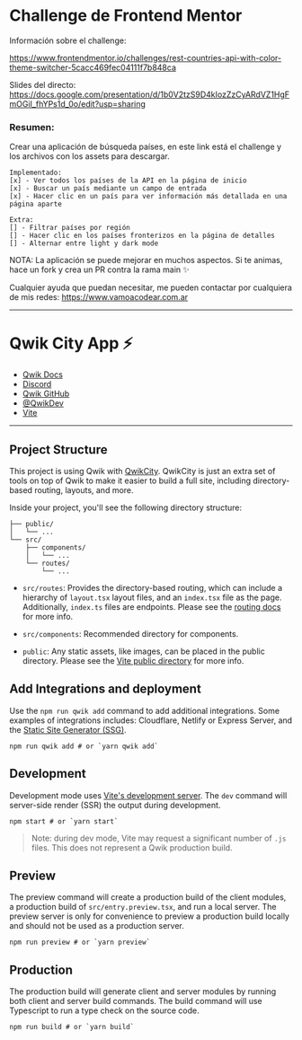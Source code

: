 # Challenge de Frontend Mentor

Información sobre el challenge:

https://www.frontendmentor.io/challenges/rest-countries-api-with-color-theme-switcher-5cacc469fec04111f7b848ca

Slides del directo: https://docs.google.com/presentation/d/1b0V2tzS9D4kIozZzCyARdVZ1HgFmOGiI_fhYPs1d_0o/edit?usp=sharing

### Resumen:

Crear una aplicación de búsqueda países, en este link está el challenge y los archivos con los assets para descargar.

    Implementado:
    [x] - Ver todos los países de la API en la página de inicio
    [x] - Buscar un país mediante un campo de entrada
    [x] - Hacer clic en un país para ver información más detallada en una página aparte

    Extra:
    [] - Filtrar países por región
    [] - Hacer clic en los países fronterizos en la página de detalles
    [] - Alternar entre light y dark mode

NOTA: La aplicación se puede mejorar en muchos aspectos. Si te animas, hace un fork y crea un PR contra la rama main ✨

Cualquier ayuda que puedan necesitar, me pueden contactar por cualquiera de mis redes:
https://www.vamoacodear.com.ar

---

# Qwik City App ⚡️

- [Qwik Docs](https://qwik.builder.io/)
- [Discord](https://qwik.builder.io/chat)
- [Qwik GitHub](https://github.com/BuilderIO/qwik)
- [@QwikDev](https://twitter.com/QwikDev)
- [Vite](https://vitejs.dev/)

---

## Project Structure

This project is using Qwik with [QwikCity](https://qwik.builder.io/qwikcity/overview/). QwikCity is just an extra set of tools on top of Qwik to make it easier to build a full site, including directory-based routing, layouts, and more.

Inside your project, you'll see the following directory structure:

```
├── public/
│   └── ...
└── src/
    ├── components/
    │   └── ...
    └── routes/
        └── ...
```

- `src/routes`: Provides the directory-based routing, which can include a hierarchy of `layout.tsx` layout files, and an `index.tsx` file as the page. Additionally, `index.ts` files are endpoints. Please see the [routing docs](https://qwik.builder.io/qwikcity/routing/overview/) for more info.

- `src/components`: Recommended directory for components.

- `public`: Any static assets, like images, can be placed in the public directory. Please see the [Vite public directory](https://vitejs.dev/guide/assets.html#the-public-directory) for more info.

## Add Integrations and deployment

Use the `npm run qwik add` command to add additional integrations. Some examples of integrations includes: Cloudflare, Netlify or Express Server, and the [Static Site Generator (SSG)](https://qwik.builder.io/qwikcity/guides/static-site-generation/).

```shell
npm run qwik add # or `yarn qwik add`
```

## Development

Development mode uses [Vite's development server](https://vitejs.dev/). The `dev` command will server-side render (SSR) the output during development.

```shell
npm start # or `yarn start`
```

> Note: during dev mode, Vite may request a significant number of `.js` files. This does not represent a Qwik production build.

## Preview

The preview command will create a production build of the client modules, a production build of `src/entry.preview.tsx`, and run a local server. The preview server is only for convenience to preview a production build locally and should not be used as a production server.

```shell
npm run preview # or `yarn preview`
```

## Production

The production build will generate client and server modules by running both client and server build commands. The build command will use Typescript to run a type check on the source code.

```shell
npm run build # or `yarn build`
```
